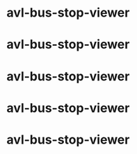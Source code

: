 # avl-bus-stop-viewer
# avl-bus-stop-viewer
# avl-bus-stop-viewer
# avl-bus-stop-viewer
# avl-bus-stop-viewer
